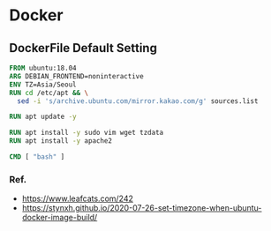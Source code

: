 # Docker


## DockerFile Default Setting

```Dockerfile
FROM ubuntu:18.04
ARG DEBIAN_FRONTEND=noninteractive
ENV TZ=Asia/Seoul
RUN cd /etc/apt && \
  sed -i 's/archive.ubuntu.com/mirror.kakao.com/g' sources.list

RUN apt update -y

RUN apt install -y sudo vim wget tzdata
RUN apt install -y apache2

CMD [ "bash" ]
```

### Ref.
* <https://www.leafcats.com/242>
* <https://stynxh.github.io/2020-07-26-set-timezone-when-ubuntu-docker-image-build/>
